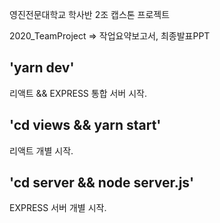영진전문대학교 학사반 2조 캡스톤 프로젝트

2020_TeamProject => 작업요약보고서, 최종발표PPT

## 'yarn dev' 
리액트 && EXPRESS 통합 서버 시작.

## 'cd views && yarn start'
리액트 개별 시작.

## 'cd server && node server.js'
EXPRESS 서버 개별 시작.

